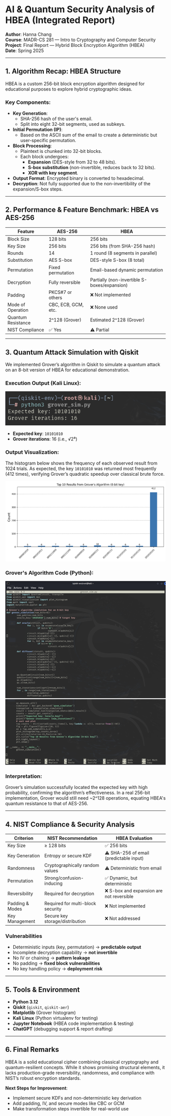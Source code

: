 # AI & Quantum Security Analysis of HBEA (Integrated Report)

**Author**: Hanna Chang  
**Course**: MADR-CS 281 — Intro to Cryptography and Computer Security  
**Project**: Final Report — Hybrid Block Encryption Algorithm (HBEA)  
**Date**: Spring 2025  

---
<div style="page-break-after: always;"></div>

## 1. Algorithm Recap: HBEA Structure

HBEA is a custom 256-bit block encryption algorithm designed for educational purposes to explore hybrid cryptographic ideas.

### Key Components:
- **Key Generation**:
  - SHA-256 hash of the user's email.
  - Split into eight 32-bit segments, used as subkeys.
- **Initial Permutation (IP)**:
  - Based on the ASCII sum of the email to create a deterministic but user-specific permutation.
- **Block Processing**:
  - Plaintext is chunked into 32-bit blocks.
  - Each block undergoes:
    - **Expansion** (DES-style from 32 to 48 bits).
    - **S-box substitution** (non-invertible, reduces back to 32 bits).
    - **XOR with key segment**.
- **Output Format**: Encrypted binary is converted to hexadecimal.
- **Decryption**: Not fully supported due to the non-invertibility of the expansion/S-box steps.

---

## 2. Performance & Feature Benchmark: HBEA vs AES-256

| Feature                    | AES-256                        | HBEA                                         |
|---------------------------|--------------------------------|----------------------------------------------|
| Block Size                | 128 bits                       | 256 bits                                     |
| Key Size                  | 256 bits                       | 256 bits (from SHA-256 hash)                 |
| Rounds                    | 14                             | 1 round (8 segments in parallel)             |
| Substitution              | AES S-box                      | DES-style S-box (8 total)                    |
| Permutation               | Fixed permutation              | Email-based dynamic permutation              |
| Decryption                | Fully reversible               | Partially (non-invertible S-boxes/expansion) |
| Padding                   | PKCS#7 or others               | ❌ Not implemented                            |
| Mode of Operation         | CBC, ECB, GCM, etc.            | ❌ None used                                  |
| Quantum Resistance        | 2^128 (Grover)                 | Estimated 2^128 (Grover)                     |
| NIST Compliance           | ✅ Yes                         | ⚠️ Partial                                    |

---
<div style="page-break-after: always;"></div>

## 3. Quantum Attack Simulation with Qiskit

We implemented Grover’s algorithm in Qiskit to simulate a quantum attack on an 8-bit version of HBEA for educational demonstration.

### Execution Output (Kali Linux):

![Execution](fig1.png)

- **Expected key**: `10101010`
- **Grover iterations**: 16 (i.e., √2⁸)

### Output Visualization:

The histogram below shows the frequency of each observed result from 1024 trials. As expected, the key `10101010` was returned most frequently (412 times), verifying Grover’s quadratic speedup over classical brute force.

![Grover Histogram](fig2.png)

### Grover's Algorithm Code (Python):

![Grover Code1](fig3.png)
![Grover Code2](fig4.png)

### Interpretation:

Grover’s simulation successfully located the expected key with high probability, confirming the algorithm’s effectiveness. In a real 256-bit implementation, Grover would still need ~2^128 operations, equating HBEA's quantum resistance to that of AES-256.

---
<div style="page-break-after: always;"></div>

## 4. NIST Compliance & Security Analysis

| Criterion               | NIST Recommendation                  | HBEA Evaluation                              |
|------------------------|--------------------------------------|----------------------------------------------|
| Key Size               | ≥ 128 bits                           | ✅ 256 bits                                   |
| Key Generation         | Entropy or secure KDF                | ⚠️ SHA-256 of email (predictable input)      |
| Randomness             | Cryptographically random values      | ⚠️ Deterministic from email                  |
| Permutation            | Strong/confusion-inducing            | ✅ Dynamic, but deterministic                 |
| Reversibility          | Required for decryption              | ❌ S-box and expansion are not reversible     |
| Padding & Modes        | Required for multi-block security    | ❌ Not implemented                            |
| Key Management         | Secure key storage/distribution      | ❌ Not addressed                              |

### Vulnerabilities
- Deterministic inputs (key, permutation) → **predictable output**
- Incomplete decryption capability → **not invertible**
- No IV or chaining → **pattern leakage**
- No padding → **fixed block vulnerabilities**
- No key handling policy → **deployment risk**

---

## 5. Tools & Environment

- **Python 3.12**
- **Qiskit** (`qiskit`, `qiskit-aer`)
- **Matplotlib** (Grover histogram)
- **Kali Linux** (Python virtualenv for testing)
- **Jupyter Notebook** (HBEA code implementation & testing)
- **ChatGPT** (debugging support & report drafting)

---

## 6. Final Remarks

HBEA is a solid educational cipher combining classical cryptography and quantum-resilient concepts. While it shows promising structural elements, it lacks production-grade reversibility, randomness, and compliance with NIST’s robust encryption standards.

**Next Steps for Improvement**:
- Implement secure KDFs and non-deterministic key derivation
- Add padding, IV, and secure modes like CBC or GCM
- Make transformation steps invertible for real-world use
